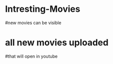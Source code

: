 # Intresting-Movies
#new movies can be visible
# all new movies uploaded
#that will open in youtube

